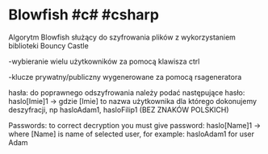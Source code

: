 # Blowfish  #c# #csharp
Algorytm Blowfish służący do szyfrowania plików z wykorzystaniem biblioteki Bouncy Castle

-wybieranie wielu użytkowników za pomocą klawisza ctrl

-klucze prywatny/publiczny wygenerowane za pomocą rsageneratora

hasła: do poprawnego odszyfrowania należy podać następujące hasło:
            haslo[Imie]1   ->  gdzie [Imie] to nazwa użytkownika dla którego dokonujemy deszyfracji, np hasloAdam1, hasloFilip1  (BEZ ZNAKÓW POLSKICH)
            
            
           
Passwords: to correct decryption you must give password:   haslo[Name]1  -> where [Name] is name of selected user, for example: hasloAdam1 for user Adam
